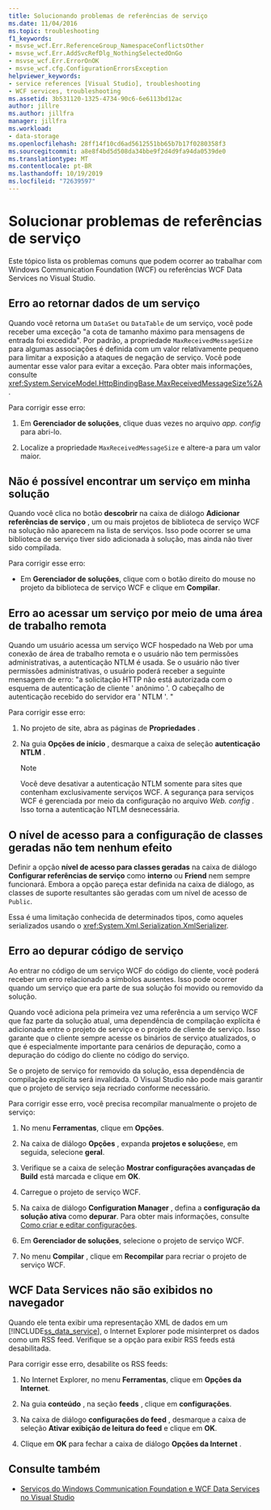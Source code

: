 ```yaml
---
title: Solucionando problemas de referências de serviço
ms.date: 11/04/2016
ms.topic: troubleshooting
f1_keywords:
- msvse_wcf.Err.ReferenceGroup_NamespaceConflictsOther
- msvse_wcf.Err.AddSvcRefDlg_NothingSelectedOnGo
- msvse_wcf.Err.ErrorOnOK
- msvse_wcf.cfg.ConfigurationErrorsException
helpviewer_keywords:
- service references [Visual Studio], troubleshooting
- WCF services, troubleshooting
ms.assetid: 3b531120-1325-4734-90c6-6e6113bd12ac
author: jillre
ms.author: jillfra
manager: jillfra
ms.workload:
- data-storage
ms.openlocfilehash: 28ff14f10cd6ad5612551bb65b7b17f0280358f3
ms.sourcegitcommit: a8e8f4bd5d508da34bbe9f2d4d9fa94da0539de0
ms.translationtype: MT
ms.contentlocale: pt-BR
ms.lasthandoff: 10/19/2019
ms.locfileid: "72639597"
---
```

# <a name="troubleshoot-service-references"></a>Solucionar problemas de referências de serviço

Este tópico lista os problemas comuns que podem ocorrer ao trabalhar com Windows Communication Foundation (WCF) ou referências WCF Data Services no Visual Studio.

## <a name="error-returning-data-from-a-service"></a>Erro ao retornar dados de um serviço

Quando você retorna um `DataSet` ou `DataTable` de um serviço, você pode receber uma exceção "a cota de tamanho máximo para mensagens de entrada foi excedida". Por padrão, a propriedade `MaxReceivedMessageSize` para algumas associações é definida com um valor relativamente pequeno para limitar a exposição a ataques de negação de serviço. Você pode aumentar esse valor para evitar a exceção. Para obter mais informações, consulte <xref:System.ServiceModel.HttpBindingBase.MaxReceivedMessageSize%2A>.

Para corrigir esse erro:

1. Em **Gerenciador de soluções**, clique duas vezes no arquivo *app. config* para abri-lo.

2. Localize a propriedade `MaxReceivedMessageSize` e altere-a para um valor maior.

## <a name="cannot-find-a-service-in-my-solution"></a>Não é possível encontrar um serviço em minha solução

Quando você clica no botão **descobrir** na caixa de diálogo **Adicionar referências de serviço** , um ou mais projetos de biblioteca de serviço WCF na solução não aparecem na lista de serviços. Isso pode ocorrer se uma biblioteca de serviço tiver sido adicionada à solução, mas ainda não tiver sido compilada.

Para corrigir esse erro:

- Em **Gerenciador de soluções**, clique com o botão direito do mouse no projeto da biblioteca de serviço WCF e clique em **Compilar**.

## <a name="error-accessing-a-service-over-a-remote-desktop"></a>Erro ao acessar um serviço por meio de uma área de trabalho remota

Quando um usuário acessa um serviço WCF hospedado na Web por uma conexão de área de trabalho remota e o usuário não tem permissões administrativas, a autenticação NTLM é usada. Se o usuário não tiver permissões administrativas, o usuário poderá receber a seguinte mensagem de erro: "a solicitação HTTP não está autorizada com o esquema de autenticação de cliente ' anônimo '. O cabeçalho de autenticação recebido do servidor era ' NTLM '. "

Para corrigir esse erro:

1. No projeto de site, abra as páginas de **Propriedades** .

2. Na guia **Opções de início** , desmarque a caixa de seleção **autenticação NTLM** .

    > [!NOTE]
    > Você deve desativar a autenticação NTLM somente para sites que contenham exclusivamente serviços WCF. A segurança para serviços WCF é gerenciada por meio da configuração no arquivo *Web. config* . Isso torna a autenticação NTLM desnecessária.

## <a name="access-level-for-generated-classes-setting-has-no-effect"></a>O nível de acesso para a configuração de classes geradas não tem nenhum efeito

Definir a opção **nível de acesso para classes geradas** na caixa de diálogo **Configurar referências de serviço** como **interno** ou **Friend** nem sempre funcionará. Embora a opção pareça estar definida na caixa de diálogo, as classes de suporte resultantes são geradas com um nível de acesso de `Public`.

Essa é uma limitação conhecida de determinados tipos, como aqueles serializados usando o <xref:System.Xml.Serialization.XmlSerializer>.

## <a name="error-debugging-service-code"></a>Erro ao depurar código de serviço

Ao entrar no código de um serviço WCF do código do cliente, você poderá receber um erro relacionado a símbolos ausentes. Isso pode ocorrer quando um serviço que era parte de sua solução foi movido ou removido da solução.

Quando você adiciona pela primeira vez uma referência a um serviço WCF que faz parte da solução atual, uma dependência de compilação explícita é adicionada entre o projeto de serviço e o projeto de cliente de serviço. Isso garante que o cliente sempre acesse os binários de serviço atualizados, o que é especialmente importante para cenários de depuração, como a depuração do código do cliente no código do serviço.

Se o projeto de serviço for removido da solução, essa dependência de compilação explícita será invalidada. O Visual Studio não pode mais garantir que o projeto de serviço seja recriado conforme necessário.

Para corrigir esse erro, você precisa recompilar manualmente o projeto de serviço:

1. No menu **Ferramentas**, clique em **Opções**.

2. Na caixa de diálogo **Opções** , expanda **projetos e soluções**e, em seguida, selecione **geral**.

3. Verifique se a caixa de seleção **Mostrar configurações avançadas de Build** está marcada e clique em **OK**.

4. Carregue o projeto de serviço WCF.

5. Na caixa de diálogo **Configuration Manager** , defina a **configuração da solução ativa** como **depurar**. Para obter mais informações, consulte [Como criar e editar configurações](../ide/how-to-create-and-edit-configurations.md).

6. Em **Gerenciador de soluções**, selecione o projeto de serviço WCF.

7. No menu **Compilar** , clique em **Recompilar** para recriar o projeto de serviço WCF.

## <a name="wcf-data-services-do-not-display-in-the-browser"></a>WCF Data Services não são exibidos no navegador

Quando ele tenta exibir uma representação XML de dados em um [!INCLUDE[ss_data_service](../data-tools/includes/ss_data_service_md.md)], o Internet Explorer pode misinterpret os dados como um RSS feed. Verifique se a opção para exibir RSS feeds está desabilitada.

Para corrigir esse erro, desabilite os RSS feeds:

1. No Internet Explorer, no menu **Ferramentas**, clique em **Opções da Internet**.

2. Na guia **conteúdo** , na seção **feeds** , clique em **configurações**.

3. Na caixa de diálogo **configurações do feed** , desmarque a caixa de seleção **Ativar exibição de leitura do feed** e clique em **OK**.

4. Clique em **OK** para fechar a caixa de diálogo **Opções da Internet** .

## <a name="see-also"></a>Consulte também

- [Serviços do Windows Communication Foundation e WCF Data Services no Visual Studio](../data-tools/windows-communication-foundation-services-and-wcf-data-services-in-visual-studio.md)